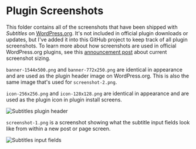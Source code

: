# Plugin Screenshots

This folder contains all of the screenshots that have been shipped with _Subtitles_ on [WordPress.org](http://wordpress.org/plugins/subtitles/screenshots/). It's not included in official plugin downloads or updates, but I've added it into this GitHub project to keep track of all plugin screenshots. To learn more about how screenshots are used in official WordPress.org plugins, see this [announcement post](http://make.wordpress.org/core/2012/07/04/fun-with-high-dpi-displays/) about current screenshot sizing.

`banner-1544x500.png` and `banner-772x250.png` are identical in appearance and are used as the plugin header image on WordPress.org. This is also the same image that's used for `screenshot-2.png`.

`icon-256x256.png` and `icon-128x128.png` are identical in appearance and are used as the plugin icon in plugin install screens.

![Subtitles plugin header](https://i.cloudup.com/YoFzxUCM2S.png)

`screenshot-1.png` is a screenshot showing what the subtitle input fields look like from within a new post or page screen.

![Subtitles input fields](https://i.cloudup.com/HhC9q0j5bH.png)